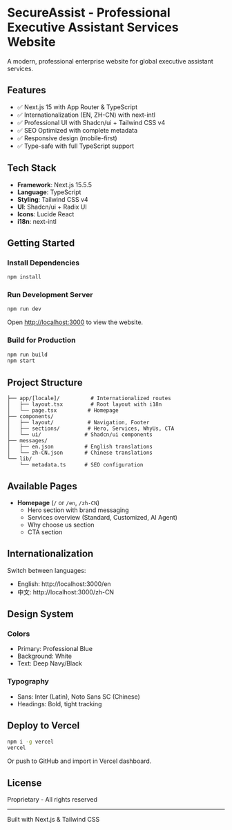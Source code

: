# SecureAssist - Professional Executive Assistant Services Website

A modern, professional enterprise website for global executive assistant services.

## Features

- ✅ Next.js 15 with App Router & TypeScript
- ✅ Internationalization (EN, ZH-CN) with next-intl
- ✅ Professional UI with Shadcn/ui + Tailwind CSS v4
- ✅ SEO Optimized with complete metadata
- ✅ Responsive design (mobile-first)
- ✅ Type-safe with full TypeScript support

## Tech Stack

- **Framework**: Next.js 15.5.5
- **Language**: TypeScript
- **Styling**: Tailwind CSS v4
- **UI**: Shadcn/ui + Radix UI
- **Icons**: Lucide React
- **i18n**: next-intl

## Getting Started

### Install Dependencies

```bash
npm install
```

### Run Development Server

```bash
npm run dev
```

Open [http://localhost:3000](http://localhost:3000) to view the website.

### Build for Production

```bash
npm run build
npm start
```

## Project Structure

```
├── app/[locale]/          # Internationalized routes
│   ├── layout.tsx         # Root layout with i18n
│   └── page.tsx          # Homepage
├── components/
│   ├── layout/           # Navigation, Footer
│   ├── sections/         # Hero, Services, WhyUs, CTA
│   └── ui/              # Shadcn/ui components
├── messages/
│   ├── en.json          # English translations
│   └── zh-CN.json       # Chinese translations
└── lib/
    └── metadata.ts      # SEO configuration
```

## Available Pages

- **Homepage** (`/` or `/en`, `/zh-CN`)
  - Hero section with brand messaging
  - Services overview (Standard, Customized, AI Agent)
  - Why choose us section
  - CTA section

## Internationalization

Switch between languages:
- English: http://localhost:3000/en
- 中文: http://localhost:3000/zh-CN

## Design System

### Colors
- Primary: Professional Blue
- Background: White
- Text: Deep Navy/Black

### Typography
- Sans: Inter (Latin), Noto Sans SC (Chinese)
- Headings: Bold, tight tracking

## Deploy to Vercel

```bash
npm i -g vercel
vercel
```

Or push to GitHub and import in Vercel dashboard.

## License

Proprietary - All rights reserved

---

Built with Next.js & Tailwind CSS
